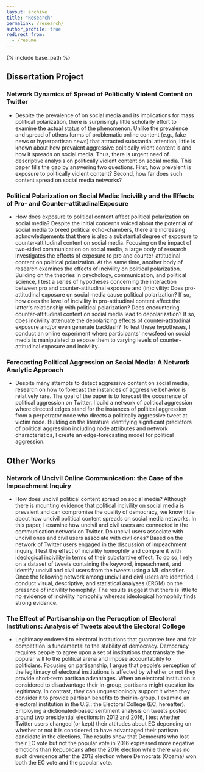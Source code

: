```yaml
---
layout: archive
title: "Research"
permalink: /research/
author_profile: true
redirect_from:
  - /resume
---
```


{% include base_path %}



## Dissertation Project

### Network Dynamics of Spread of Politically Violent Content on Twitter
* Despite the prevalence of  on social media and its implications for mass political polarization, there is surprisingly little scholarly effort to examine the actual status of the phenomenon. Unlike the prevalence and spread of others forms of problematic online content (e.g., fake news or hyperpartisan news) that attracted substantial attention, little is known about how prevalent aggressive politically vilent content is and how it spreads on social media. Thus, there is urgent need of descriptive analysis on politically violent content on social media. This paper fills the gap by answering two questions. First, how prevalent is exposure to politically violent content? Second, how far does such content spread on social media networks? 

### Political  Polarization  on  Social  Media:  Incivility  and  the  Effects  of  Pro-  and  Counter-attitudinalExposure
* How does exposure to political content affect political polarization on social media? Despite the initial concerns voiced about the potential of social media to breed political echo-chambers, there are increasing acknowledgements that there is also a substantial degree of exposure to counter-attitudinal content on social media. Focusing on the impact of two-sided communication on social media, a large body of research investigates the effects of exposure to pro and counter-attitudinal content on political polarization. At the same time, another body of research examines the effects of incivility on political polarization. Building on the theories in psychology, communication, and political science, I test a series of hypotheses concerning the interaction between pro and counter-attitudinal exposure and (in)civility: Does pro-attitudinal exposure on social media cause political polarization? If so, how does the level of incivility in pro-attitudinal content affect the latter's relationship with political polarization? Does encountering counter-attitudinal content on social media lead to depolarization? If so, does incivility attenuate the depolarizing effects of counter-attitudinal exposure and/or even generate backlash? To test these hypotheses, I conduct an online experiment where participants' newsfeed on social media is manipulated to expose them to varying levels of counter-attitudinal exposure and incivility. 

### Forecasting Political Aggression on Social Media: A Network Analytic Approach
* Despite many attempts to detect aggressive content on social media, research on how to forecast the instances of aggressive behavior is relatively rare. The goal of the paper is to forecast the occurrence of political aggression on Twitter. I build a network of political aggression where directed edges stand for the instances of political aggression from a perpetrator node who directs a politically aggressive tweet at victim node. Building on the literature identifying significant predictors of political aggression including node attributes and network characteristics, I create an edge-forecasting model for political aggression.

## Other Works

### Network of Uncivil Online Communication: the Case of the Impeachment Inquiry
* How does uncivil political content spread on social media? Although there is mounting evidence that political incivility on social media is prevalent and can compromise the quality of democracy, we know little about how uncivil political content spreads on social media networks. In this paper, I examine how uncivil and civil users are connected in the communication network on Twitter. Do uncivil users associate with uncivil ones and civil users associate with civil ones? Based on the network of Twitter users engaged in the discussion of impeachment inquiry, I test the effect of incivility homophily and compare it with ideological incivility in terms of their substantive effect. To do so, I rely on a dataset of tweets containing the keyword, impeachment, and identify uncivil and civil users from the tweets using a ML classifier. Once the following network among uncivil and civil users are identified, I conduct visual, descriptive, and statistical analyses (ERGM) on the presence of incivility homophily. The results suggest that there is little to no evidence of incivility homophily whereas ideological homophily finds strong evidence.

### The Effect of Partisanship on the Perception of Electoral Institutions: Analysis of Tweets about the Electoral College
* Legitimacy endowed to electoral institutions that guarantee free and fair competition is fundamental to the stability of democracy. Democracy requires people to agree upon a set of institutions that translate the popular will to the political arena and impose accountability to politicians. Focusing on partisanship, I argue that people’s perception of the legitimacy of electoral institutions is affected by whether or not they provide short-term partisan advantages. When an electoral institution is considered to disadvantage their in-group, partisans might question its legitimacy. In contrast, they can unquestioningly support it when they consider it to provide partisan benefits to their in-group. I examine an electoral institution in the U.S.: the Electoral College (EC, hereafter). Employing a dictionated-based sentiment analysis on tweets posted around two presidential elections in 2012 and 2016, I test whether Twitter users changed (or kept) their attitudes about EC depending on whether or not it is considered to have advantaged their partisan candidate in the elections. The results show that Democrats who lost their EC vote but not the popular vote in 2016 expressed more negative emotions than Republicans after the 2016 election while there was no such divergence after the 2012 election where Democrats (Obama) won both the EC vote and the popular vote.
